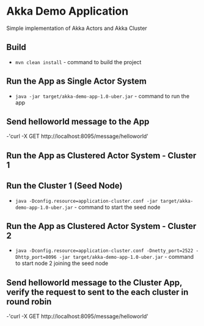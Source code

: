 # Akka Demo Application

Simple implementation of Akka Actors and Akka Cluster

## Build

- `mvn clean install`  - command to build the project


## Run the App as Single Actor System

- `java -jar target/akka-demo-app-1.0-uber.jar` - command to run the app

## Send helloworld message to the App

-'curl -X GET http://localhost:8095/message/helloworld'


## Run the App as Clustered Actor System - Cluster 1

## Run the Cluster 1 (Seed Node)

- `java -Dconfig.resource=application-cluster.conf -jar target/akka-demo-app-1.0-uber.jar` - command to start the seed node

## Run the App as Clustered Actor System - Cluster 2

- `java -Dconfig.resource=application-cluster.conf -Dnetty_port=2522 -Dhttp_port=8096 -jar target/akka-demo-app-1.0-uber.jar` - command to start node 2 joining the seed node


## Send helloworld message to the Cluster App, verify the request to sent to the each cluster in round robin

-'curl -X GET http://localhost:8095/message/helloworld'
